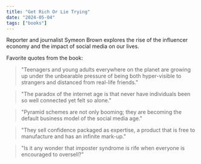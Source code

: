 ```yaml
---
title: "Get Rich Or Lie Trying"
date: "2024-05-04"
tags: ["books"]
---
```


Reporter and journalist Symeon Brown explores the rise of the influencer economy and the impact of social media on our lives.

Favorite quotes from the book:

> "Teenagers and young adults everywhere on the planet are growing up under the unbearable pressure of being both hyper-visible to strangers and distanced from real-life friends."

> "The paradox of the internet age is that never have individuals been so well connected yet felt so alone."

> "Pyramid schemes are not only booming; they are becoming the default business model of the social media age."

> "They sell confidence packaged as expertise, a product that is free to manufacture and has an infinite mark-up."

> "Is it any wonder that imposter syndrome is rife when everyone is encouraged to oversell?"
